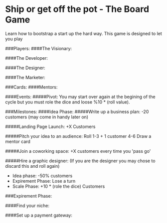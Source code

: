 Ship or get off the pot - The Board Game
===========

Learn how to bootstrap a start up the hard way. This game is designed to let you play


###Players:
####The Visionary:

####The Developer:

####The Designer:

####The Marketer:


###Cards:
####Mentors:


####Events:
#####Pivot:
You may start over again at the begining of the cycle but you must role the dice and loose %10 * (roll value).

###Milestones:
####Idea Phase:
#####Write up a business plan:
-20 customers
(may come in handy later on)

#####Landing Page Launch:
+X Customers

#####Pitch your idea to an audience:
Roll
1-3 + 1 customer
4-6 Draw a mentor card

#####Join a coworking space:
+X customers every time you 'pass go'

#####Hire a graphic designer:
(If you are the designer you may chose to discard this and roll again)

* Idea phase: -50% customers
* Expirement Phase: Lose a turn
* Scale Phase: +10 * (role the dice) Customers




###Expirement Phase:

####Find your niche:


####Set up a payment gateway:

